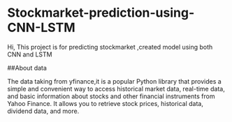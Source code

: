# Stockmarket-prediction-using-CNN-LSTM
Hi, This project is for predicting stockmarket ,created model using both CNN and LSTM<br>

##About data

The data taking from yfinance,it is a popular Python library that provides a simple and convenient way to access historical market data, real-time data, and basic information about stocks and other financial instruments from Yahoo Finance. It allows you to retrieve stock prices, historical data, dividend data, and more.
